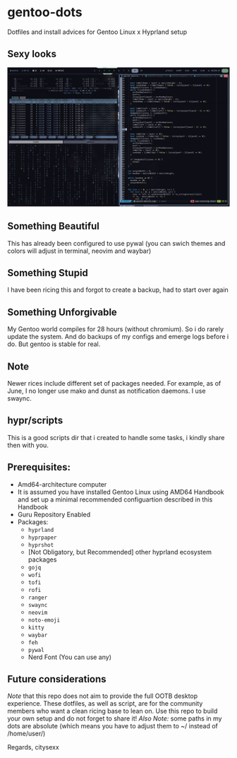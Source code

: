 # gentoo-dots
Dotfiles and install advices for Gentoo Linux x Hyprland setup

## Sexy looks
![alt text](https://github.com/citysexx/gentoo-dots/blob/main/2024-11-03-233347_hyprshot.png?raw=true)

## Something Beautiful
This has already been configured to use pywal (you can swich themes and colors will adjust in terminal, neovim and waybar)

## Something Stupid
I have been ricing this and forgot to create a backup, had to start over again

## Something Unforgivable
My Gentoo world compiles for 28 hours (without chromium). So i do rarely update the system. And do backups of my configs and emerge logs before i do. But gentoo is stable for real.

## Note
Newer rices include different set of packages needed. For example, as of June, I no longer use mako and dunst as notification daemons. I use swaync.

## hypr/scripts
This is a good scripts dir that i created to handle some tasks, i kindly share then with you.

## Prerequisites:
- Amd64-architecture computer
- It is assumed you have installed Gentoo Linux using AMD64 Handbook and set up a minimal recommended configuartion described in this Handbook
- Guru Repository Enabled
- Packages:
    - `hyprland`
    - `hyprpaper`
    - `hyprshot`
    - [Not Obligatory, but Recommended] other hyprland ecosystem packages
    - `gojq`
    - `wofi`
    - `tofi`
    - `rofi`
    - `ranger`
    - `swaync`
    - `neovim`
    - `noto-emoji`
    - `kitty`
    - `waybar`
    - `feh`
    - `pywal`
    - Nerd Font (You can use any)

## Future considerations
*Note* that this repo does not aim to provide the full OOTB desktop experience. These dotfiles, as well as script, are for the community members who want a clean ricing base to lean on. Use this repo to build your own setup and do not forget to share it!
*Also Note:* some paths in my dots are absolute (which means you have to adjust them to ~/ instead of /home/user/)

Regards, 
citysexx

